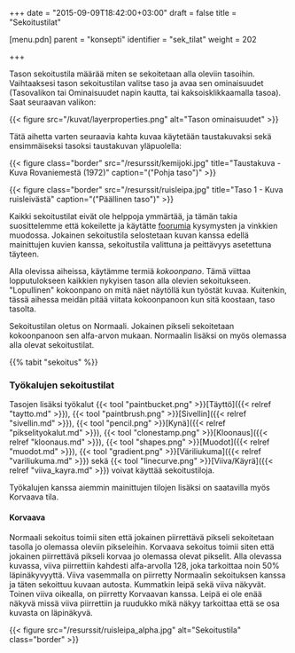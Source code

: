 +++
date = "2015-09-09T18:42:00+03:00"
draft = false
title = "Sekoitustilat"

[menu.pdn]
    parent = "konsepti"
    identifier = "sek_tilat"
    weight = 202

+++

Tason sekoitustila määrää miten se sekoitetaan alla oleviin tasoihin. Vaihtaaksesi tason sekoitustilan valitse taso ja avaa sen
ominaisuudet (Tasovalikon tai Ominaisuudet napin kautta, tai kaksoisklikkaamalla tasoa). Saat seuraavan valikon:

{{< figure src="/kuvat/layerproperties.png" alt="Tason ominaisuudet" >}}

Tätä aihetta varten seuraavia kahta kuvaa käytetään taustakuvaksi sekä ensimmäiseksi tasoksi taustakuvan yläpuolella:

{{< figure class="border" src="/resurssit/kemijoki.jpg" title="Taustakuva - Kuva Rovaniemestä (1972)" caption="(\"Pohja taso\")" >}}

{{< figure class="border" src="/resurssit/ruisleipa.jpg" title="Taso 1 - Kuva ruisleivästä" caption="(\"Päällinen taso\")" >}}

Kaikki sekoitustilat eivät ole helppoja ymmärtää, ja tämän takia suosittelemme että kokeilette ja käytätte [foorumia](http://www.getpaint.net/redirect/forum.html) kysymysten ja vinkkien
muodossa. Jokainen sekoitustila selostetaan kuvan kanssa edellä mainittujen kuvien kanssa, sekoitustila valittuna ja peittävyys asetettuna täyteen.

Alla olevissa aiheissa, käytämme termiä *kokoonpano*. Tämä viittaa lopputulokseen kaikkien nykyisen tason alla olevien sekoitukseen.
"Lopullinen" kokoonpano on mitä näet näytöllä kun työstät kuvaa. Kuitenkin, tässä aihessa meidän pitää viitata kokoonpanoon kun sitä
koostaan, taso tasolta.

Sekoitustilan oletus on Normaali. Jokainen pikseli sekoitetaan kokoonpanoon sen alfa-arvon mukaan. Normaalin lisäksi on myös olemassa
alla olevat sekoitustilat.

{{% tabit "sekoitus" %}}

### Työkalujen sekoitustilat

Tasojen lisäksi työkalut
{{< tool "paintbucket.png" >}}[Täyttö]({{< relref "taytto.md" >}}),
{{< tool "paintbrush.png" >}}[Sivellin]({{< relref "sivellin.md" >}}),
{{< tool "pencil.png" >}}[Kynä]({{< relref "pikselityokalut.md" >}}),
{{< tool "clonestamp.png" >}}[Kloonaus]({{< relref "kloonaus.md" >}}),
{{< tool "shapes.png" >}}[Muodot]({{< relref "muodot.md" >}}),
{{< tool "gradient.png" >}}[Väriliukuma]({{< relref "variliukuma.md" >}}) sekä
{{< tool "linecurve.png" >}}[Viiva/Käyrä]({{< relref "viiva_kayra.md" >}})
voivat käyttää sekoitustiloja.

Työkalujen kanssa aiemmin mainittujen tilojen lisäksi on saatavilla myös Korvaava tila.

#### Korvaava

Normaali sekoitus toimii siten että jokainen piirrettävä pikseli sekoitetaan tasolla jo olemassa oleviin pikseleihin. Korvaava sekoitus
toimii siten että jokainen piirrettävä pikseli korvaa jo olemassa olevat pikselit. Alla olevassa kuvassa, viiva piirrettiin kahdesti
alfa-arvolla 128, joka tarkoittaa noin 50% läpinäkyvyyttä. Viiva vasemmalla on piirretty Normaalin sekoituksen kanssa ja täten sekoittuu
kuvaan autosta. Kummatkin leipä sekä viiva näkyvät. Toinen viiva oikealla, on piirretty Korvaavan kanssa. Leipä ei ole enää näkyvä missä
viiva piirrettiin ja ruudukko mikä näkyy tarkoittaa että se osa kuvasta on läpinäkyvä.

{{< figure src="/resurssit/ruisleipa_alpha.jpg" alt="Sekoitustila" class="border" >}}
